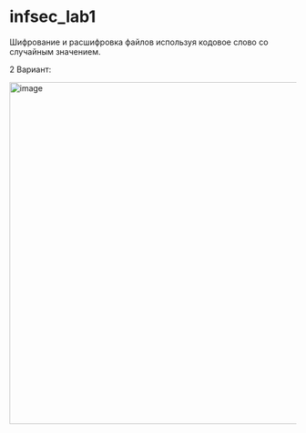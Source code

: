 # infsec_lab1

Шифрование и расшифровка файлов используя кодовое слово со случайным значением.

2 Вариант:

<img width="600" alt="image" src="https://github.com/user-attachments/assets/41552ab4-4996-4867-9684-4f8b31ee0e6a" />
